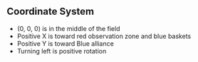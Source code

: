 ## Coordinate System
- (0, 0, 0) is in the middle of the field
- Positive X is toward red observation zone and blue baskets
- Positive Y is toward Blue alliance
- Turning left is positive rotation